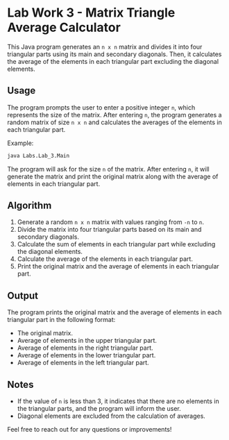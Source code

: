 # Lab Work 3 - Matrix Triangle Average Calculator

This Java program generates an `n x n` matrix and divides it into four triangular parts using its main and secondary diagonals. Then, it calculates the average of the elements in each triangular part excluding the diagonal elements.

## Usage

The program prompts the user to enter a positive integer `n`, which represents the size of the matrix. After entering `n`, the program generates a random matrix of size `n x n` and calculates the averages of the elements in each triangular part.

Example:
```bash
java Labs.Lab_3.Main
```

The program will ask for the size `n` of the matrix. After entering `n`, it will generate the matrix and print the original matrix along with the average of elements in each triangular part.

## Algorithm

1. Generate a random `n x n` matrix with values ranging from `-n` to `n`.
2. Divide the matrix into four triangular parts based on its main and secondary diagonals.
3. Calculate the sum of elements in each triangular part while excluding the diagonal elements.
4. Calculate the average of the elements in each triangular part.
5. Print the original matrix and the average of elements in each triangular part.

## Output

The program prints the original matrix and the average of elements in each triangular part in the following format:
- The original matrix.
- Average of elements in the upper triangular part.
- Average of elements in the right triangular part.
- Average of elements in the lower triangular part.
- Average of elements in the left triangular part.

## Notes

- If the value of `n` is less than 3, it indicates that there are no elements in the triangular parts, and the program will inform the user.
- Diagonal elements are excluded from the calculation of averages.

Feel free to reach out for any questions or improvements!